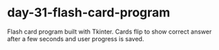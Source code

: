 # day-31-flash-card-program
 Flash card program built with Tkinter. Cards flip to show correct answer after a few seconds and user progress is saved.
